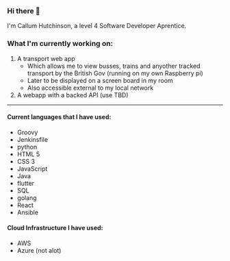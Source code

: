 ### Hi there 👋
I'm Callum Hutchinson, a level 4 Software Developer Aprentice.


### What I'm currently working on:
1. A transport web app 
   - Which allows me to view busses, trains and anyother tracked transport by the British Gov (running on my own Raspberry pi)
   - Later to be displayed on a screen board in my room
   - Also accessible external to my local network
2. A webapp with a backed API (use TBD)


----
#### Current languages that I have used:
- Groovy
- Jenkinsfile
- python
- HTML 5
- CSS 3
- JavaScript
- Java
- flutter
- SQL
- golang
- React
- Ansible

#### Cloud Infrastructure I have used:
- AWS
- Azure (not alot)



<!--
**Callach-Bug/Callach-Bug** is a ✨ _special_ ✨ repository because its `README.md` (this file) appears on your GitHub profile.

Here are some ideas to get you started:

- 🔭 I’m currently working on ...
- 🌱 I’m currently learning ...
- 👯 I’m looking to collaborate on ...
- 🤔 I’m looking for help with ...
- 💬 Ask me about ...
- 📫 How to reach me: ...
- 😄 Pronouns: ...
- ⚡ Fun fact: ...
-->
